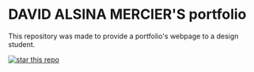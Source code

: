 # DAVID ALSINA MERCIER'S portfolio

This repository was made to provide a portfolio's webpage to a design student. 

[![star this repo](https://img.shields.io/github/stars/claragubau/portfolio?label=Star&style=flat-square)](https://github.com/claragubau/portfolio)
